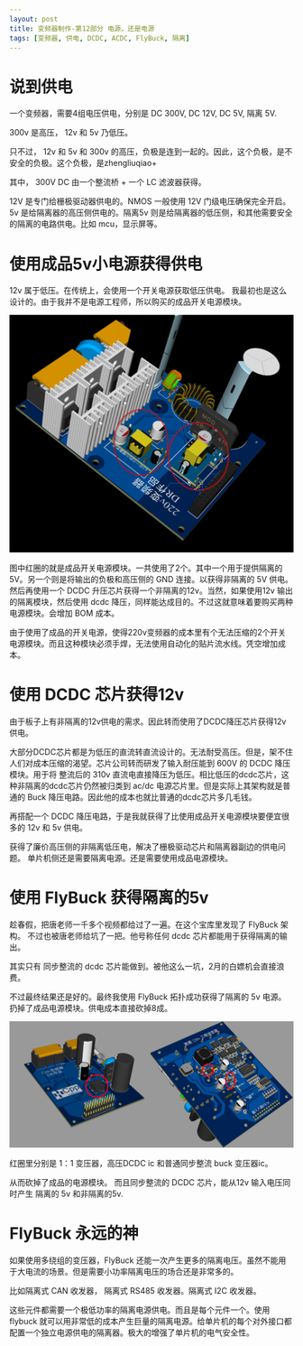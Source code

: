 ```yaml
---
layout: post
title: 变频器制作-第12部分 电源，还是电源
tags: [变频器, 供电, DCDC, ACDC, FlyBuck, 隔离]
---
```


# 说到供电

一个变频器，需要4组电压供电，分别是 DC 300V, DC 12V, DC 5V, 隔离 5V.

300v 是高压， 12v 和 5v 乃低压。

只不过， 12v 和 5v 和 300v 的高压，负极是连到一起的。因此，这个负极，是不安全的负极。这个负极，是zhengliuqiao+ 

其中， 300V DC 由一个整流桥 + 一个 LC 滤波器获得。

12V 是专门给栅极驱动器供电的。NMOS 一般使用 12V 门级电压确保完全开启。
5v 是给隔离器的高压侧供电的。隔离5v 则是给隔离器的低压侧，和其他需要安全的隔离的电路供电。比如 mcu，显示屏等。

# 使用成品5v小电源获得供电

12v 属于低压。在传统上，会使用一个开关电源获取低压供电。
我最初也是这么设计的。由于我并不是电源工程师，所以购买的成品开关电源模块。

![成品模块](/images/acdc_mod.png)

图中红圈的就是成品开关电源模块。一共使用了2个。其中一个用于提供隔离的5V。另一个则是将输出的负极和高压侧的 GND 连接。以获得非隔离的 5V 供电。然后再使用一个 DCDC 升压芯片获得一个非隔离的12v。当然，如果使用12v 输出的隔离模块，然后使用 dcdc 降压，同样能达成目的。不过这就意味着要购买两种电源模块。会增加 BOM 成本。

由于使用了成品的开关电源，使得220v变频器的成本里有个无法压缩的2个开关电源模块。而且这种模块必须手焊，无法使用自动化的贴片流水线。凭空增加成本。

# 使用 DCDC 芯片获得12v

由于板子上有非隔离的12v供电的需求。因此转而使用了DCDC降压芯片获得12v供电。

大部分DCDC芯片都是为低压的直流转直流设计的。无法耐受高压。但是，架不住人们对成本压缩的渴望。芯片公司转而研发了输入耐压能到 600V 的 DCDC 降压模块。用于将 整流后的 310v 直流电直接降压为低压。相比低压的dcdc芯片，这种非隔离的dcdc芯片仍然被归类到 ac/dc 电源芯片里。但是实际上其架构就是普通的 Buck 降压电路。因此他的成本也就比普通的dcdc芯片多几毛钱。

再搭配一个 DCDC 降压电路，于是我就获得了比使用成品开关电源模块要便宜很多的 12v 和 5v 供电。

获得了廉价高压侧的非隔离低压电，解决了栅极驱动芯片和隔离器副边的供电问题。 单片机侧还是需要隔离电源。还是需要使用成品电源模块。

# 使用 FlyBuck 获得隔离的5v

趁春假，把唐老师一千多个视频都给过了一遍。在这个宝库里发现了 FlyBuck 架构。
不过也被唐老师给坑了一把。他号称任何 dcdc 芯片都能用于获得隔离的输出。

其实只有 同步整流的 dcdc 芯片能做到。被他这么一坑，2月的白嫖机会直接浪费。

不过最终结果还是好的。最终我使用 FlyBuck 拓扑成功获得了隔离的 5v 电源。
扔掉了成品电源模块。供电成本直接砍掉8成。

![](/images/flybuck.png)

红圈里分别是 1：1 变压器，高压DCDC ic 和普通同步整流 buck 变压器ic。

从而砍掉了成品的电源模块。
而且同步整流的 DCDC 芯片，能从12v 输入电压同时产生 隔离的 5v 和非隔离的5v.

# FlyBuck 永远的神

如果使用多绕组的变压器，FlyBuck 还能一次产生更多的隔离电压。虽然不能用于大电流的场景。但是需要小功率隔离电压的场合还是非常多的。

比如隔离式 CAN 收发器， 隔离式 RS485 收发器。隔离式 I2C 收发器。

这些元件都需要一个极低功率的隔离电源供电。而且是每个元件一个。使用 flybuck 就可以用非常低的成本产生巨量的隔离电源。给单片机的每个对外接口都配置一个独立电源供电的隔离器。极大的增强了单片机的电气安全性。


